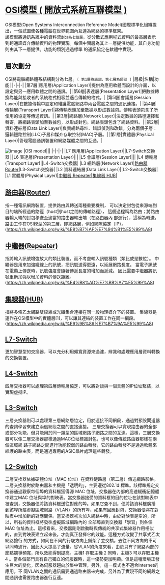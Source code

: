 # [OSI模型 ( 開放式系統互聯模型 )](https://zh.wikipedia.org/wiki/OSI%E6%A8%A1%E5%9E%8B)
OSI模型(Open Systems Interconnection Reference Model)國際標準化組織提出，一個試圖使各種電腦在世界範圍內互連為網路的標準框架。\
該模型將通訊系統中的資料流`劃分為七個層`，從分散式應用程式資料的最高層表示到跨通訊媒介傳輸資料的物理實現。每個中間層為其上一層提供功能，其自身功能則由其下一層提供。功能的類別通過標準
的通訊協定在軟體中實現。
## 層次劃分
OSI將電腦網路體系結構劃分為七層。`( 第1層為底部，第七層為頂部 )`
|層級|名稱|功能|
|-|-|-|
|第7層|應用層(Application Layer)|提供為應用軟體而設計的介面，以設定與另一應用軟體之間的通訊。|
|第6層|表達層(Presentation Layer)|把數據轉換為能與接收者的系統格式相容並適合傳輸的格式。|
|第5層|會議層(Session Layer)|在數據傳輸中設定和維護電腦網路中兩台電腦之間的通訊連接。|
|第4層|傳輸層(Transport Layer)|將傳輸表頭加至數據以形成數據包。傳輸表頭包含了所使用的協定等傳送資訊。|
|第3層|網路層(Network Layer)|決定數據的路徑選擇和轉寄，將網路表頭加至數據包，以形成封包。網路表頭包含了網路資料。|
|第2層|資料連結層(Data Link Layer)|負責網路尋址、錯誤偵測和改錯。分為兩個子層：邏輯鏈路控制(LLC)子層和媒介存取控制(MAC)子層。|
|第1層|實體層(Physical Layer)|管理電腦通訊裝置和網路媒體之間的互通。|

![image](https://user-images.githubusercontent.com/91179289/138015084-101929eb-40ff-4ee2-a5e7-92b613cd7892.png)
|OSI model|||
|-|-|-|
|L7 應用層(Application Layer)||L7-Switch交換器|
|L6 表達層(Presentation Layer)|||
|L5 會議層(Session Layer)|||
|L4 傳輸層(Transport Layer)||L4-Switch交換器|
|L3 網路層(Network Layer)|[路由器 Router](https://github.com/Ruass1970E/4100E022/blob/main/OSI%E6%A8%A1%E5%9E%8B.md#%E8%B7%AF%E7%94%B1%E5%99%A8router)|L3-Switch交換器|
|L2 資料連結層(Data Link Layer)||L2-Switch交換器|
|L1 實體層(Physical Layer)|[中繼器 Repeater](https://github.com/Ruass1970E/4100E022/blob/main/OSI%E6%A8%A1%E5%9E%8B.md#%E4%B8%AD%E7%B9%BC%E5%99%A8repeater)|[集線器 HUB](https://github.com/Ruass1970E/4100E022/blob/main/OSI%E6%A8%A1%E5%9E%8B.md#%E9%9B%86%E7%B7%9A%E5%99%A8hub)|
## [路由器(Router)](https://zh.wikipedia.org/wiki/%E8%B7%AF%E7%94%B1%E5%99%A8)
指一種電訊網路裝置，提供路由與轉送兩種重要機制，
可以決定封包從來源端到目的端所經過的路徑（host到host之間的傳輸路徑），
這個過程稱為路由；將路由器輸入端的封包移送至適當的路由器輸出端（在路由器內
部進行），這稱為轉送。路由工作在OSI模型的第三層，即網路層，例如網際協定（IP）。\
(https://zh.wikipedia.org/wiki/%E8%B7%AF%E7%94%B1%E5%99%A8)
## [中繼器(Repeater)](https://zh.wikipedia.org/wiki/%E4%B8%AD%E7%BB%A7%E5%99%A8)
指將輸入訊號增強放大的類比裝置，而不考慮輸入訊號種類（類比或是數位）。
中繼器是用來加強纜線上的訊號，把訊號送得更遠，以延展網路長度。
當電子訊號在電纜上傳送時，訊號強度會隨著傳遞長度的增加而遞減。
因此需要中繼器將訊號重新加強以增加資料的傳送距離。\
(https://zh.wikipedia.org/wiki/%E4%B8%AD%E7%BB%A7%E5%99%A8)
## [集線器(HUB)](https://zh.wikipedia.org/wiki/%E9%9B%86%E7%B7%9A%E5%99%A8)
指將多條乙太網路雙絞線或光纖集合連接在同一段物理媒介下的裝置。
集線器是運作在OSI模型中的實體層[1]，可以讓其連結的裝置工作在同一網段。\
(https://zh.wikipedia.org/wiki/%E9%9B%86%E7%B7%9A%E5%99%A8)
## [L7-Switch](https://zh.wikipedia.org/wiki/%E7%B6%B2%E8%B7%AF%E4%BA%A4%E6%8F%9B%E5%99%A8#%E4%B8%83%E5%B1%82)
更加智慧型的交換器，可以充分利用頻寬資源來過濾，辨識和處理應用層資料轉換的交換裝置。
## [L4-Switch](https://zh.wikipedia.org/wiki/%E7%B6%B2%E8%B7%AF%E4%BA%A4%E6%8F%9B%E5%99%A8#%E5%9B%9B%E5%B1%82)
四層交換器可以處理第四層傳輸層協定，可以將對談與一個具體的IP位址繫結，以實現虛擬IP。
## [L3-Switch](https://zh.wikipedia.org/wiki/%E7%B6%B2%E8%B7%AF%E4%BA%A4%E6%8F%9B%E5%99%A8#%E4%B8%89%E5%B1%82)
三層交換器則可以處理第三層網路層協定，用於連接不同網段，通過對預設閘道器的查詢學習來建立兩個網段之間的直接連接。
三層交換器可以實現路由器的全部或部分功能，但只能用於同一類型的區域網路子網路之間的互連。這樣，三層交換器可以像二層交換器那樣通過MAC位址標識封包，也可以像傳統路由器那樣在兩個區域網
路子網路之間進行功能較弱的路由轉發，它的路由轉發不是通過軟體來維護的路由表，而是通過專用的ASIC晶片處理這些轉發。
## [L2-Switch](https://zh.wikipedia.org/wiki/%E7%B6%B2%E8%B7%AF%E4%BA%A4%E6%8F%9B%E5%99%A8#%E4%BA%8C%E5%B1%82)
二層交換器依據硬體位址（MAC 位址）在資料鏈路層（第二層）傳送網路影格。 二層交換器對於路由器和主機是「透明的」，主要遵從802.1d 標準。該標準規定交換器通過觀察每個埠的資料框獲得源
MAC 位址，交換器在內部的高速緩衝記憶體中建立MAC 位址與埠的對映表。當交換器接受的資料框的目的位址在該對映表中被查到，交換器便將該資料框送往對應的埠。如果它查不到，便將該資料框廣播
到該埠所屬虛擬區域網路（VLAN）的所有埠，如果有回應封包，交換器便將在對映表中增加新的對應關係。當交換器初次加入網路中時，由於對映表是空的，所以，所有的資料框將發往虛擬區域網路內的
全部埠直到交換器「學習」到各個MAC 位址為止。這樣看來，交換器剛剛啟動時與傳統的共享式集線器作用相似的，直到對映表建立起來後，才能真正發揮它的效能。這種方式改變了共享式乙太網路搶行
的方式，如同在不同的行駛方向上鋪架了立交橋，去往不同方向的車可以同時通行，因此大大提高了流量。從VLAN的角度來看，由於只有子網路內部的節點競爭頻寬，所以效能得到提高。主機1 存取主機
2 同時，主機3 可以存取主機4 。當各個部門具有自己獨立的伺服器時，這一優勢更加明顯。但是這種環境正發生巨大的變化，因為伺服器趨向於集中管理，另外，這一模式也不適合Internet的應用。不
同VLAN之間的通訊需要通過路由器來完成，另外為了實現不同的網段之間通訊也需要路由器進行互連。
